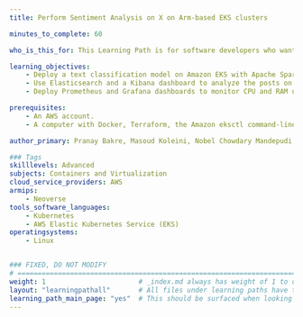 ```yaml
---
title: Perform Sentiment Analysis on X on Arm-based EKS clusters

minutes_to_complete: 60

who_is_this_for: This Learning Path is for software developers who want to build an end-to-end ML sentiment analysis solution on an Arm-based Amazon EKS cluster to analyze live posts on X .

learning_objectives: 
    - Deploy a text classification model on Amazon EKS with Apache Spark.
    - Use Elasticsearch and a Kibana dashboard to analyze the posts on X.
    - Deploy Prometheus and Grafana dashboards to monitor CPU and RAM usage of Kubernetes nodes.

prerequisites:
    - An AWS account.
    - A computer with Docker, Terraform, the Amazon eksctl command-line interface, and kubectl installed.

author_primary: Pranay Bakre, Masoud Koleini, Nobel Chowdary Mandepudi, Na Li

### Tags
skilllevels: Advanced
subjects: Containers and Virtualization
cloud_service_providers: AWS
armips:
    - Neoverse
tools_software_languages:
    - Kubernetes
    - AWS Elastic Kubernetes Service (EKS)
operatingsystems:
    - Linux


### FIXED, DO NOT MODIFY
# ================================================================================
weight: 1                       # _index.md always has weight of 1 to order correctly
layout: "learningpathall"       # All files under learning paths have this same wrapper
learning_path_main_page: "yes"  # This should be surfaced when looking for related content. Only set for _index.md of learning path content.
---
```

